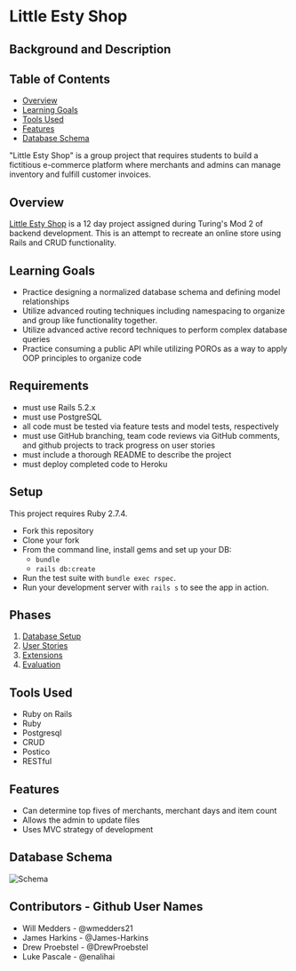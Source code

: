 # Little Esty Shop

## Background and Description
## Table of Contents
- [Overview](#overview)
- [Learning Goals](#learning-goals)
- [Tools Used](#tools-used)
- [Features](#features)
- [Database Schema](#database-schema)

"Little Esty Shop" is a group project that requires students to build a fictitious e-commerce platform where merchants and admins can manage inventory and fulfill customer invoices.

## Overview
[Little Esty Shop](https://little-esty-shop-jwld.herokuapp.com/admin) is a 12 day project assigned during Turing's Mod 2 of backend development.
This is an attempt to recreate an online store using Rails and CRUD functionality.

## Learning Goals
- Practice designing a normalized database schema and defining model relationships
- Utilize advanced routing techniques including namespacing to organize and group like functionality together.
- Utilize advanced active record techniques to perform complex database queries
- Practice consuming a public API while utilizing POROs as a way to apply OOP principles to organize code

## Requirements
- must use Rails 5.2.x
- must use PostgreSQL
- all code must be tested via feature tests and model tests, respectively
- must use GitHub branching, team code reviews via GitHub comments, and github projects to track progress on user stories
- must include a thorough README to describe the project
- must deploy completed code to Heroku

## Setup

This project requires Ruby 2.7.4.

* Fork this repository
* Clone your fork
* From the command line, install gems and set up your DB:
    * `bundle`
    * `rails db:create`
* Run the test suite with `bundle exec rspec`.
* Run your development server with `rails s` to see the app in action.

## Phases

1. [Database Setup](./doc/db_setup.md)
1. [User Stories](./doc/user_stories.md)
1. [Extensions](./doc/extensions.md)
1. [Evaluation](./doc/evaluation.md)

## Tools Used
- Ruby on Rails
- Ruby
- Postgresql
- CRUD
- Postico
- RESTful

## Features
- Can determine top fives of merchants, merchant days and item count
- Allows the admin to update files
- Uses MVC strategy of development

## Database Schema
![Schema](/Users/lukepascale/turing/2module/projects/little-esty-shop/app/assets/images/little_esty_shop_schema.png)

## Contributors - Github User Names
- Will Medders - @wmedders21
- James Harkins - @James-Harkins
- Drew Proebstel - @DrewProebstel
- Luke Pascale - @enalihai
